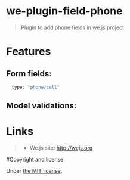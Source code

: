 # we-plugin-field-phone

> Plugin to add phone fields in we.js project

# Features

## Form fields:

```js
  type: "phone/cell"
```

## Model validations:



# Links

> * We.js site: http://wejs.org

#Copyright and license

Under [the MIT license](LICENSE).